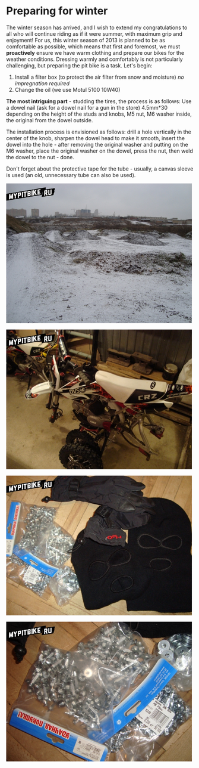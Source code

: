 # Preparing for winter

The winter season has arrived, and I wish to extend my congratulations to all who will continue riding as if it were summer, with maximum grip and enjoyment! For us, this winter season of 2013 is planned to be as comfortable as possible, which means that first and foremost, we must **proactively** ensure we have warm clothing and prepare our bikes for the weather conditions. Dressing warmly and comfortably is not particularly challenging, but preparing the pit bike is a task. Let's begin:

1. Install a filter box (to protect the air filter from snow and moisture) _no impregnation required_
2. Change the oil (we use Motul 5100 10W40)

**The most intriguing part** - studding the tires, the process is as follows: Use a dowel nail (ask for a dowel nail for a gun in the store) 4.5mm*30 depending on the height of the studs and knobs, M5 nut, M6 washer inside, the original from the dowel outside.

The installation process is envisioned as follows: drill a hole vertically in the center of the knob, sharpen the dowel head to make it smooth, insert the dowel into the hole - after removing the original washer and putting on the M6 washer, place the original washer on the dowel, press the nut, then weld the dowel to the nut - done.

Don't forget about the protective tape for the tube - usually, a canvas sleeve is used (an old, unnecessary tube can also be used).

![track](../../../static/img/466429.jpg) 

![pit](../../../static/img/77f8a7.jpg)  

![cap](../../../static/img/ba8a25.jpg)  

![explosive mixture](../../../static/img/f41ff7.jpg)
